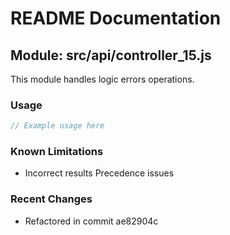 # README Documentation

## Module: src/api/controller_15.js

This module handles logic errors operations.

### Usage

```javascript
// Example usage here
```

### Known Limitations

- Incorrect results Precedence issues

### Recent Changes

- Refactored in commit ae82904c
